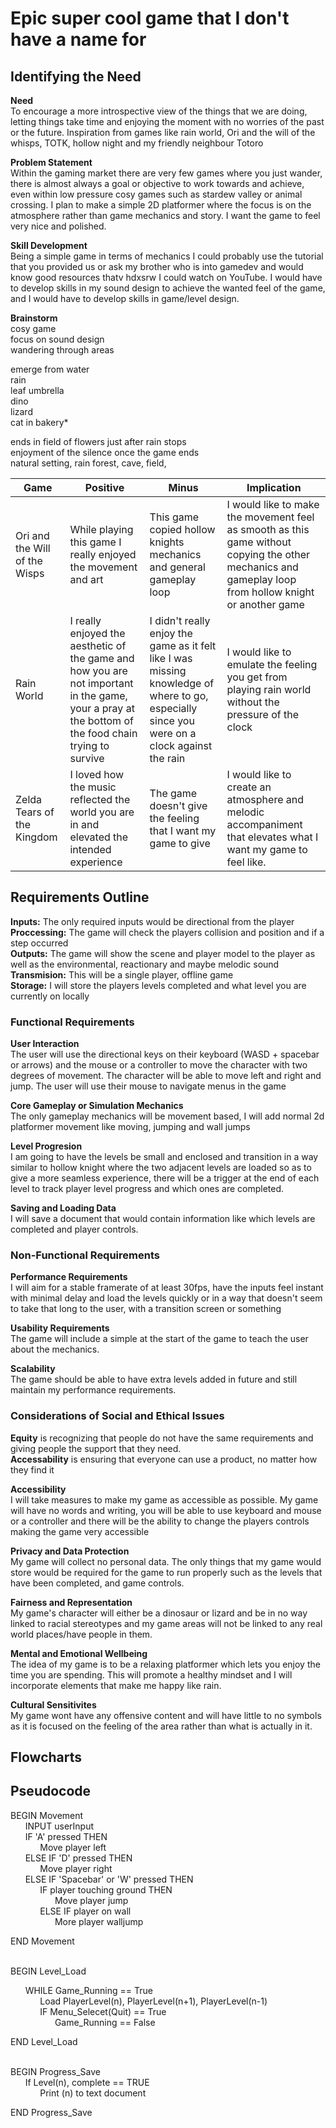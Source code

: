 # __Epic super cool game that I don't have a name for__  

## __Identifying the Need__  

__Need__  
To encourage a more introspective view of the things that we are doing, letting things take time and enjoying the moment with no worries of the past or the future. Inspiration from games like rain world, Ori and the will of the whisps, TOTK, hollow night and my friendly neighbour Totoro


__Problem Statement__  
Within the gaming market there are very few games where you just wander, there is almost always a goal or objective to work towards and achieve, even within low pressure cosy games such as stardew valley or animal crossing. I plan to make a simple 2D platformer where the focus is on the atmosphere rather than game mechanics and story. I want the game to feel very nice and polished.


__Skill Development__  
Being a simple game in terms of mechanics I could probably use the tutorial that you provided us or ask my brother who is into gamedev and would know good resources thatv hdxsrw I could watch on YouTube. I would have to develop skills in my sound design to achieve the wanted feel of the game, and I would have to develop skills in game/level design.


__Brainstorm__  
cosy game  
focus on sound design  
wandering through areas  


emerge from water  
rain  
leaf umbrella  
dino  
lizard  
cat in bakery*  


ends in field of flowers just after rain stops  
enjoyment of the silence once the game ends  
natural setting, rain forest, cave, field,  


|Game|Positive|Minus|Implication|  
|---|---|---|---|
|Ori and the Will of the Wisps|While playing this game I really enjoyed the movement and art|This game copied hollow knights mechanics and general gameplay loop|I would like to make the movement feel as smooth as this game without copying the other mechanics and gameplay loop from hollow knight or another game|
|Rain World|I really enjoyed the aesthetic of the game and how you are not important in the game, your a pray at the bottom of the food chain trying to survive|I didn't really enjoy the game as it felt like I was missing knowledge of where to go, especially since you were on a clock against the rain|I would like to emulate the feeling you get from playing rain world without the pressure of the clock|
|Zelda Tears of the Kingdom|I loved how the music reflected the world you are in and elevated the intended experience|The game doesn't give the feeling that I want my game to give|I would like to create an atmosphere and melodic accompaniment that elevates what I want my game to feel like.|


## __Requirements Outline__  


__Inputs:__ The only required inputs would be directional from the player  
__Proccessing:__ The game will check the players collision and position and if a step occurred  
__Outputs:__ The game will show the scene and player model to the player as well as the environmental, reactionary and maybe melodic sound  
__Transmision:__ This will be a single player, offline game  
__Storage:__ I will store the players levels completed and what level you are currently on locally  


### __Functional Requirements__  


__User Interaction__  
The user will use the directional keys on their keyboard (WASD + spacebar or arrows) and the mouse or a controller to move the character with two degrees of movement. The character will be able to move left and right and jump. The user will use their mouse to navigate menus in the game


__Core Gameplay or Simulation Mechanics__  
The only gameplay mechanics will be movement based, I will add normal 2d platformer movement like moving, jumping and wall jumps


__Level Progresion__  
I am going to have the levels be small and enclosed and transition in a way similar to hollow knight where the two adjacent levels are loaded so as to give a more seamless experience, there will be a trigger at the end of each level to track player level progress and which ones are completed.


__Saving and Loading Data__  
I will save a document that would contain information like which levels are completed and player controls.


### __Non-Functional Requirements__  


__Performance Requirements__  
I will aim for a stable framerate of at least 30fps, have the inputs feel instant with minimal delay and load the levels quickly or in a way that doesn't seem to take that long to the user, with a transition screen or something


__Usability Requirements__  
The game will include a simple at the start of the game to teach the user about the mechanics.


__Scalability__  
The game should be able to have extra levels added in future and still maintain my performance requirements.


### __Considerations of Social and Ethical Issues__  


__Equity__ is recognizing that people do not have the same requirements and giving people the support that they need.  
__Accessability__ is ensuring that everyone can use a product, no matter how they find it  


__Accessibility__  
I will take measures to make my game as accessible as possible. My game will have no words and writing, you will be able to use keyboard and mouse or a controller and there will be the ability to change the players controls making the game very accessible


__Privacy and Data Protection__  
My game will collect no personal data. The only things that my game would store would be required for the game to run properly such as the levels that have been completed, and game controls.


__Fairness and Representation__  
My game's character will either be a dinosaur or lizard and be in no way linked to racial stereotypes and my game areas will not be linked to any real world places/have people in them.


__Mental and Emotional Wellbeing__  
The idea of my game is to be a relaxing platformer which lets you enjoy the time you are spending. This will promote a healthy mindset and I will incorporate elements that make me happy like rain.


__Cultural Sensitivites__  
My game wont have any offensive content and will have little to no symbols as it is focused on the feeling of the area rather than what is actually in it.

## __Flowcharts__

## __Pseudocode__

BEGIN Movement  
&nbsp;&nbsp;&nbsp;&nbsp;&nbsp;&nbsp;INPUT userInput  
&nbsp;&nbsp;&nbsp;&nbsp;&nbsp;&nbsp;IF 'A' pressed THEN  
&nbsp;&nbsp;&nbsp;&nbsp;&nbsp;&nbsp;&nbsp;&nbsp;&nbsp;&nbsp;&nbsp;&nbsp;Move player left  
&nbsp;&nbsp;&nbsp;&nbsp;&nbsp;&nbsp;ELSE IF 'D' pressed THEN  
&nbsp;&nbsp;&nbsp;&nbsp;&nbsp;&nbsp;&nbsp;&nbsp;&nbsp;&nbsp;&nbsp;&nbsp;Move player right  
&nbsp;&nbsp;&nbsp;&nbsp;&nbsp;&nbsp;ELSE IF 'Spacebar' or 'W' pressed THEN  
&nbsp;&nbsp;&nbsp;&nbsp;&nbsp;&nbsp;&nbsp;&nbsp;&nbsp;&nbsp;&nbsp;&nbsp;IF player touching ground THEN  
&nbsp;&nbsp;&nbsp;&nbsp;&nbsp;&nbsp;&nbsp;&nbsp;&nbsp;&nbsp;&nbsp;&nbsp;&nbsp;&nbsp;&nbsp;&nbsp;&nbsp;&nbsp;Move player jump  
&nbsp;&nbsp;&nbsp;&nbsp;&nbsp;&nbsp;&nbsp;&nbsp;&nbsp;&nbsp;&nbsp;&nbsp;ELSE IF player on wall  
&nbsp;&nbsp;&nbsp;&nbsp;&nbsp;&nbsp;&nbsp;&nbsp;&nbsp;&nbsp;&nbsp;&nbsp;&nbsp;&nbsp;&nbsp;&nbsp;&nbsp;&nbsp;More player walljump  
  
END Movement

&nbsp;&nbsp;&nbsp;&nbsp;&nbsp;&nbsp;  
BEGIN Level_Load  

&nbsp;&nbsp;&nbsp;&nbsp;&nbsp;&nbsp;WHILE Game_Running == True  
&nbsp;&nbsp;&nbsp;&nbsp;&nbsp;&nbsp;&nbsp;&nbsp;&nbsp;&nbsp;&nbsp;&nbsp;Load PlayerLevel(n), PlayerLevel(n+1), PlayerLevel(n-1)  
&nbsp;&nbsp;&nbsp;&nbsp;&nbsp;&nbsp;&nbsp;&nbsp;&nbsp;&nbsp;&nbsp;&nbsp;IF Menu_Selecet(Quit) == True  
&nbsp;&nbsp;&nbsp;&nbsp;&nbsp;&nbsp;&nbsp;&nbsp;&nbsp;&nbsp;&nbsp;&nbsp;&nbsp;&nbsp;&nbsp;&nbsp;&nbsp;&nbsp;Game_Running == False  

END Level_Load

&nbsp;&nbsp;&nbsp;&nbsp;&nbsp;&nbsp;    
BEGIN Progress_Save    
&nbsp;&nbsp;&nbsp;&nbsp;&nbsp;&nbsp;If Level(n), complete == TRUE  
&nbsp;&nbsp;&nbsp;&nbsp;&nbsp;&nbsp;&nbsp;&nbsp;&nbsp;&nbsp;&nbsp;&nbsp;Print (n) to text document  

END Progress_Save